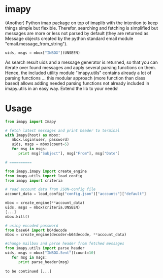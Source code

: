 # imapy
(Another) Python imap package on top of imaplib with the intention to keep things simple but flexible.
Therefor, searching and fetching is simplified but messages are more or less not parsed by default
(they are returned as Message objects created by the python standard email module "email.message_from_string").
```Python
uids, msgs = mbox["INBOX"](UNSEEN)
```
As search result uids and a message generator is returned, so that you can iterate over found messages and apply
several parsing functions on them. Hence, the included utility module "imapy.utils" contains already a lot of
parsing functions ... this modular approach (more function than class based) allows adding needed parsing functions not already included in imapy.utils in an easy way. Extend the lib to your needs!

# Usage
```Python
from imapy import Imapy

# fetch latest messages and print header to terminal
with Imapy(host) as mbox:
   mbox.login(user, password)
   uids, msgs = mbox(count=5)
   for msg in msgs:
      print msg["Subject"], msg["From"], msg["Date"]

# ==========

from imapy.imapy import create_engine
from imapy.utils import load_config
from imapy import criteria

# read account data from JSON-config file
account_data = load_config("config.json")["accounts"]["default"]

mbox = create_engine(**account_data)
uids, msgs = mbox(criteria.UNSEEN)
[...]
mbox.kill()

# using encoded password
from base64 import b64decode
mbox = create_engine(decoder=b64decode, **account_data)

#change mailbox and parse header from fetched messages
from imapy.utils import parse_header
uids, msgs = mbox["INBOX.Sent"](count=10)
   for msg in msgs:
      print parse_header(msg)
      
to be continued [...]
```
